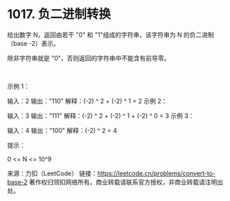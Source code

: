 # 1017. 负二进制转换

给出数字 N，返回由若干 "0" 和 "1"组成的字符串，该字符串为 N 的负二进制（base -2）表示。

除非字符串就是 "0"，否则返回的字符串中不能含有前导零。

 

示例 1：

输入：2
输出："110"
解释：(-2) ^ 2 + (-2) ^ 1 = 2
示例 2：

输入：3
输出："111"
解释：(-2) ^ 2 + (-2) ^ 1 + (-2) ^ 0 = 3
示例 3：

输入：4
输出："100"
解释：(-2) ^ 2 = 4
 

提示：

0 <= N <= 10^9

来源：力扣（LeetCode）
链接：https://leetcode.cn/problems/convert-to-base-2
著作权归领扣网络所有。商业转载请联系官方授权，非商业转载请注明出处。